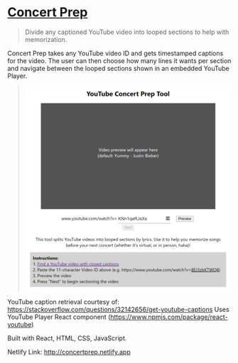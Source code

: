 # [Concert Prep](http://concertprep.netlify.app)
> Divide any captioned YouTube video into looped sections to help with memorization. 

Concert Prep takes any YouTube video ID and gets timestamped captions for the video. The user can then choose how many lines it wants per section and navigate between the looped sections shown in an embedded YouTube Player.

>![](concertprep.png)

YouTube caption retrieval courtesy of: https://stackoverflow.com/questions/32142656/get-youtube-captions
Uses YouTube Player React component (https://www.npmjs.com/package/react-youtube)

Built with React, HTML, CSS, JavaScript.

Netlify Link: http://concertprep.netlify.app
